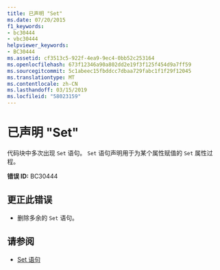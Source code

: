```yaml
---
title: 已声明 "Set"
ms.date: 07/20/2015
f1_keywords:
- bc30444
- vbc30444
helpviewer_keywords:
- BC30444
ms.assetid: cf3513c5-922f-4ea9-9ec4-0bb52c253164
ms.openlocfilehash: 673f12346a90a802dd2e19f3f125f454d9a7ff59
ms.sourcegitcommit: 5c1abeec15fbddcc7dbaa729fabc1f1f29f12045
ms.translationtype: MT
ms.contentlocale: zh-CN
ms.lasthandoff: 03/15/2019
ms.locfileid: "58023159"
---
```

# <a name="set-is-already-declared"></a>已声明 "Set"
代码块中多次出现 `Set` 语句。 `Set` 语句声明用于为某个属性赋值的 `Set` 属性过程。  
  
 **错误 ID:** BC30444  
  
## <a name="to-correct-this-error"></a>更正此错误  
  
-   删除多余的 `Set` 语句。  
  
## <a name="see-also"></a>请参阅

- [Set 语句](../../visual-basic/language-reference/statements/set-statement.md)
